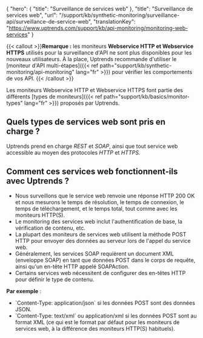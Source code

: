 {
"hero": {
"title": "Surveillance de services web"
},
"title": "Surveillance de services web",
"url": "/support/kb/synthetic-monitoring/surveillance-api/surveillance-de-service-web",
"translationKey": "https://www.uptrends.com/support/kb/api-monitoring/monitoring-web-services"
}

{{< callout >}}**Remarque :** les moniteurs **Webservice HTTP et Webservice HTTPS** utilisés pour la surveillance d'API ne sont plus disponibles pour les nouveaux utilisateurs. À la place, Uptrends recommande d'utiliser le [moniteur d'API multi-étapes]({{< ref path="support/kb/synthetic-monitoring/api-monitoring" lang="fr" >}}) pour vérifier les comportements de vos API. {{< /callout >}}

Les moniteurs Webservice HTTP et Webservice HTTPS font partie des différents [types de moniteurs]({{< ref path="support/kb/basics/monitor-types" lang="fr" >}}) proposés par Uptrends.

## Quels types de services web sont pris en charge ?

Uptrends prend en charge *REST* et *SOAP*, ainsi que tout service web accessible au moyen des protocoles *HTTP* et *HTTPS.*

## Comment ces services web fonctionnent-ils avec Uptrends ?

- Nous surveillons que le service web renvoie une réponse HTTP 200 OK et nous mesurons le temps de résolution, le temps de connexion, le temps de téléchargement, et le temps total, tout comme avec les moniteurs HTTP(S).
- Le monitoring des services web inclut l'authentification de base, la vérification de contenu, etc.
- La plupart des moniteurs de services web utilisent la méthode POST HTTP pour envoyer des données au serveur lors de l'appel du service web.
- Généralement, les services SOAP requièrent un document XML (enveloppe SOAP) en tant que données POST dans le corps de requête, ainsi qu'un en-tête HTTP appelé SOAPAction.
- Certains services web nécessitent de configurer des en-têtes HTTP pour définir le type de contenu.

**Par exemple** :

- \`Content-Type: application/json\` si les données POST sont des données JSON.
- \`Content-Type: text/xml\` ou application/xml si les données POST sont au format XML (ce qui est le format par défaut pour les moniteurs de services web, à la différence des moniteurs HTTP(S) habituels).

